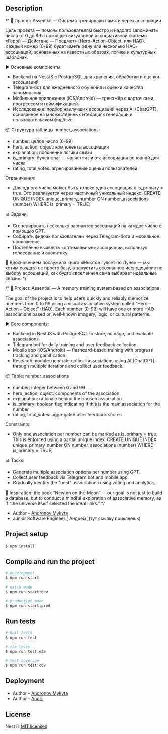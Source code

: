 
## Description

/*
  🧠 Проект: Assential — Система тренировки памяти через ассоциации

  Цель проекта — помочь пользователям быстро и надолго запоминать числа от 0 до 99 с помощью визуальной ассоциативной системы «Герой — Действие — Предмет» (Hero–Action–Object, или HAO).
  Каждый номер (0–99) будет иметь одну или несколько HAO-ассоциаций, основанных на известных образах, логике и культурных шаблонах.

  ▶️ Основные компоненты:
  - Backend на NestJS с PostgreSQL для хранения, обработки и оценки ассоциаций.
  - Telegram-бот для ежедневного обучения и оценки качества запоминания.
  - Мобильное приложение (iOS/Android) — тренажёр с карточками, прогрессом и геймификацией.
  - Исследование: подбор наилучших ассоциаций через AI (ChatGPT), основанное на множественных итерациях генерации и пользовательском фидбэке.

  📦 Структура таблицы number_associations:
  - number: целое число (0–99)
  - hero, action, object: компоненты ассоциации
  - explanation: пояснение логики связи
  - is_primary: булев флаг — является ли эта ассоциация основной для числа
  - rating, total_votes: агрегированные оценки пользователей

  Ограничения:
  - Для одного числа может быть только одна ассоциация с is_primary = true.
    Это реализуется через частичный уникальный индекс:
      CREATE UNIQUE INDEX unique_primary_number
      ON number_associations (number)
      WHERE is_primary = TRUE;

  📊 Задачи:
  - Сгенерировать несколько вариантов ассоциаций на каждое число с помощью GPT.
  - Собирать фидбэк пользователей через Telegram-бота и мобильное приложение.
  - Постепенно выявлять «оптимальные» ассоциации, используя голосование и аналитику.

  🧪 Вдохновением послужила книга «Ньютон гуляет по Луне» — мы хотим создать не просто базу, а запустить осознанное исследование по выбору ассоциаций, как будто «вселенная сама выбирает идеальные связи».
*/

/*
  🧠 Project: Assential — A memory training system based on associations

  The goal of the project is to help users quickly and reliably memorize numbers from 0 to 99 using a visual associative system called “Hero – Action – Object” (HAO).
  Each number (0–99) will have one or more HAO associations based on well-known imagery, logic, or cultural patterns.

  ▶️ Core components:
  - Backend in NestJS with PostgreSQL to store, manage, and evaluate associations.
  - Telegram bot for daily training and user feedback collection.
  - Mobile app (iOS/Android) — flashcard-based training with progress tracking and gamification.
  - Research module: generate optimal associations using AI (ChatGPT) through multiple iterations and collect user feedback.

  📦 Table: number_associations
  - number: integer between 0 and 99
  - hero, action, object: components of the association
  - explanation: rationale behind the chosen association
  - is_primary: boolean flag indicating if this is the main association for the number
  - rating, total_votes: aggregated user feedback scores

  Constraints:
  - Only one association per number can be marked as is_primary = true.
    This is enforced using a partial unique index:
      CREATE UNIQUE INDEX unique_primary_number
      ON number_associations (number)
      WHERE is_primary = TRUE;

  📊 Tasks:
  - Generate multiple association options per number using GPT.
  - Collect user feedback via Telegram bot and mobile app.
  - Gradually identify the "best" associations using voting and analytics.

  🧪 Inspiration: the book “Newton on the Moon” — our goal is not just to build a database, but to conduct a mindful exploration of associative memory, as if “the universe itself selected the ideal links.”
*/


- Author - [Andronov Mykyta](https://www.linkedin.com/home/?originalSubdomain=pl)
- Junior Software Engineer [ Андрей ](тут ссылку приклеешь)
## Project setup

```bash
$ npm install
```

## Compile and run the project

```bash
# development
$ npm run start

# watch mode
$ npm run start:dev

# production mode
$ npm run start:prod
```

## Run tests

```bash
# unit tests
$ npm run test

# e2e tests
$ npm run test:e2e

# test coverage
$ npm run test:cov
```

## Deployment


- Author - [Andronov Mykyta](https://www.linkedin.com/home/?originalSubdomain=pl)
- Author - [Andrii](https://www.linkedin.com/home/?originalSubdomain=pl)


## License

Nest is [MIT licensed](https://github.com/nestjs/nest/blob/master/LICENSE).
